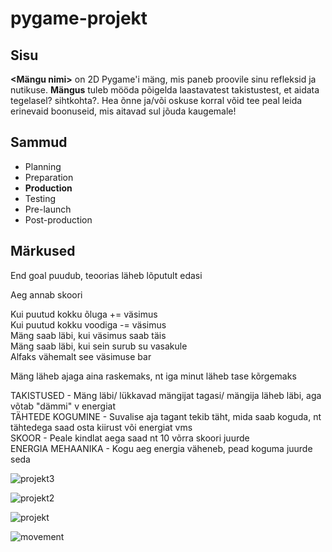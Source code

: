 # pygame-projekt

## Sisu
**<Mängu nimi>** on 2D Pygame'i mäng, mis paneb proovile sinu refleksid ja nutikuse. **Mängus** tuleb mööda põigelda laastavatest takistustest, et aidata tegelasel? sihtkohta?. Hea õnne ja/või oskuse korral võid tee peal leida erinevaid boonuseid, mis aitavad sul jõuda kaugemale! 

## Sammud
* Planning
* Preparation
* **Production**
* Testing
* Pre-launch
* Post-production

## Märkused

End goal puudub, teoorias läheb lõputult edasi

Aeg annab skoori

Kui puutud kokku õluga += väsimus  
Kui puutud kokku voodiga -= väsimus  
Mäng saab läbi, kui väsimus saab täis  
Mäng saab läbi, kui sein surub su vasakule  
Alfaks vähemalt see väsimuse bar

Mäng läheb ajaga aina raskemaks, nt iga minut läheb tase kõrgemaks

TAKISTUSED - Mäng läbi/ lükkavad mängijat tagasi/ mängija läheb läbi, aga võtab "dämmi" v energiat  
TÄHTEDE KOGUMINE - Suvalise aja tagant tekib täht, mida saab koguda, nt tähtedega saad osta kiirust või energiat vms  
SKOOR - Peale kindlat aega saad nt 10 võrra skoori juurde  
ENERGIA MEHAANIKA - Kogu aeg energia väheneb, pead koguma juurde seda  

![projekt3](https://github.com/loorand/pygame-projekt/assets/146488878/6ae97cc6-96bd-4ee7-9efb-67f995ce27a3)

![projekt2](https://github.com/loorand/pygame-projekt/assets/146488878/7c77a667-9107-4b5b-bc15-1d8d7364598a)

![projekt](https://github.com/loorand/pygame-projekt/assets/146488878/75874b4b-4917-4f75-b2f7-d41fec5d71e7)

![movement](https://github.com/loorand/pygame-projekt/assets/145984471/b855c0ec-3431-4928-a8d9-d1d2cd7fe9c2)
